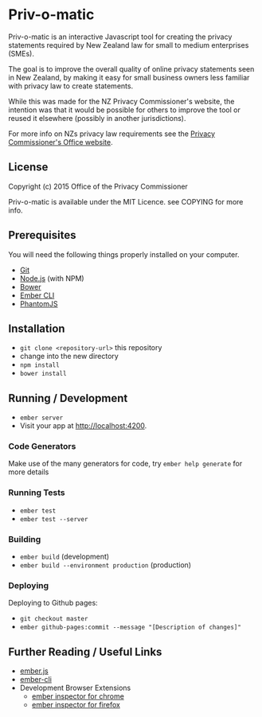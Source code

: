 # Priv-o-matic 

Priv-o-matic is an interactive Javascript tool for creating the privacy statements required by New Zealand law for small to medium enterprises (SMEs).

The goal is to improve the overall quality of online privacy statements seen in New Zealand, by making it easy for small business owners less familiar with privacy law to create statements.

While this was made for the NZ Privacy Commissioner's website, the intention was that it would be possible for others to improve the tool or reused it elsewhere (possibly in another jurisdictions).

For more info on NZs privacy law requirements see the [Privacy Commissioner's Office website][1].

[1]: https://privacy.org.nz/how-to-comply/your-obligations/

## License

Copyright (c) 2015 Office of the Privacy Commissioner

Priv-o-matic is available under the MIT Licence. see COPYING for more info.

## Prerequisites

You will need the following things properly installed on your computer.

* [Git](http://git-scm.com/)
* [Node.js](http://nodejs.org/) (with NPM)
* [Bower](http://bower.io/)
* [Ember CLI](http://www.ember-cli.com/)
* [PhantomJS](http://phantomjs.org/)

## Installation

* `git clone <repository-url>` this repository
* change into the new directory
* `npm install`
* `bower install`

## Running / Development

* `ember server`
* Visit your app at [http://localhost:4200](http://localhost:4200).

### Code Generators

Make use of the many generators for code, try `ember help generate` for more details

### Running Tests

* `ember test`
* `ember test --server`

### Building

* `ember build` (development)
* `ember build --environment production` (production)

### Deploying

Deploying to Github pages:
* `git checkout master`
* `ember github-pages:commit --message "[Description of changes]"`



## Further Reading / Useful Links

* [ember.js](http://emberjs.com/)
* [ember-cli](http://www.ember-cli.com/)
* Development Browser Extensions
  * [ember inspector for chrome](https://chrome.google.com/webstore/detail/ember-inspector/bmdblncegkenkacieihfhpjfppoconhi)
  * [ember inspector for firefox](https://addons.mozilla.org/en-US/firefox/addon/ember-inspector/)
